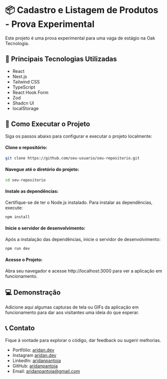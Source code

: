 # 📦 Cadastro e Listagem de Produtos - Prova Experimental

Este projeto é uma prova experimental para uma vaga de estágio na Oak Tecnologia.

## 🚀 Principais Tecnologias Utilizadas
- React
- Next.js
- Tailwind CSS
- TypeScript
- React Hook Form
- Zod
- Shadcn UI
- localStorage

## 📑 Como Executar o Projeto
Siga os passos abaixo para configurar e executar o projeto localmente:

#### Clone o repositório:

```bash
git clone https://github.com/seu-usuario/seu-repositorio.git
```
#### Navegue até o diretório do projeto:

```bash
cd seu-repositorio
```

#### Instale as dependências:

Certifique-se de ter o Node.js instalado. Para instalar as dependências, execute:

```bash
npm install
```

#### Inicie o servidor de desenvolvimento:

Após a instalação das dependências, inicie o servidor de desenvolvimento:

```bash
npm run dev
```

#### Acesse o Projeto:

Abra seu navegador e acesse http://localhost:3000 para ver a aplicação em funcionamento.

## 💻 Demonstração
Adicione aqui algumas capturas de tela ou GIFs da aplicação em funcionamento para dar aos visitantes uma ideia do que esperar.

## 📞 Contato
Fique à vontade para explorar o código, dar feedback ou sugerir melhorias. 

- Portfólio: [aridan.dev](https://aridan.dev)
- Instagram [aridan.dev](https://www.instagram.com/aridan.dev/)
- LinkedIn: [aridanpantoja](https://linkedin.com/in/aridanpantoja)
- GitHub: [aridanpantoja](https://github.com/aridanpantoja)
- Email: aridanpantoja@gmail.com


